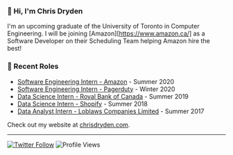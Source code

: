 ### 👋 Hi, I'm Chris Dryden

I'm an upcoming graduate of the University of Toronto in Computer Engineering. I will be joining [Amazon][https://www.amazon.ca/] as a Software Developer on their Scheduling Team helping Amazon hire the best!

### 📝 Recent Roles

<!-- writing starts -->
* [Software Engineering Intern - Amazon](https://www.amazon.ca/) - Summer 2020
* [Software Engineering Intern - Pagerduty](https://www.pagerduty.com/) - Winter 2020
* [Data Science Intern - Royal Bank of Canada](https://www.rbcroyalbank.com/personal.html) - Summer 2019
* [Data Science Intern - Shopify](https://www.shopify.com/about) - Summer 2018
* [Data Analyst Intern - Loblaws Companies Limited](https://www.loblaw.ca/en.html) - Summer 2017
<!-- writing ends -->

Check out my website at [chrisdryden.com](https://www.chrisdryden.com/).

---
[![Twitter Follow](https://img.shields.io/twitter/follow/chrispauldryden?label=Follow&style=social)](https://twitter.com/chrispauldryden) ![Profile Views](https://gpvc.arturio.dev/chrisdryden)
